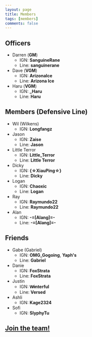 ```yaml
---
layout: page
title: Members
tags: [members]
comments: false
---
```


## Officers

* Darren (<b class='officer'>GM</b>)
  * IGN: <b>SanguineRane</b>
  * Line: <b>sanguinerane</b>
* Dave (<b class='officer'>VGM</b>)
  * IGN: <b>ArizonaIce</b>
  * Line: <b>Arizona Ice</b>
* Haru (<b class='officer'>VGM</b>)
  * IGN: <b>_Haru</b>
  * Line: <b>Haru</b>

## Members (Defensive Line)

* Wil (Wilkens)
  * IGN: <b>Longfangz</b>
* Jason
  * IGN: <b>Zaise</b>
  * Line: <b>Jason</b>
* Little Terror
  * IGN: <b>Little_Terror</b>
  * Line: <b>Little Terror</b>
* Dicky
  * IGN: <b>{☆XiauPing☆}</b>
  * Line: <b>Dicky</b>
* Logan
  * IGN: <b>Chaoxic</b>
  * Line: <b>Logan</b>
* Ray
  * IGN: <b>Raymundo22</b>
  * Line: <b>Raymundo22</b>
* Alan
  * IGN: <b>-=[Alang]=-</b>
  * Line: <b>-=[Alang]=-</b>

## Friends

* Gabe (Gabriel)
  * IGN: <b>OMG_Gogoing</b>, <b>Yaph's</b>
  * Line: <b>Gabriel</b>
* Danie
  * IGN: <b>FoxStrata</b>
  * Line: <b>FoxStrata</b>
* Justin
  * IGN: <b>W̶interful</b>
  * Line: <b>Versed</b>
* Ashli
  * IGN: <b>Kage2324</b>
* Sofi
  * IGN: <b>SlyphyTu</b>

## <a href="/about#join">Join the team!</a>
